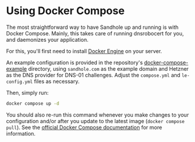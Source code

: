 # Using Docker Compose

The most straightforward way to have Sandhole up and running is with Docker Compose. Mainly, this takes care of running dnsrobocert for you, and daemonizes your application.

For this, you'll first need to install [Docker Engine](https://docs.docker.com/engine/install/) on your server.

An example configuration is provided in the repository's [docker-compose-example](https://github.com/EpicEric/sandhole/tree/main/docker-compose-example) directory, using `sandhole.com` as the example domain and Hetzner as the DNS provider for DNS-01 challenges. Adjust the `compose.yml` and `le-config.yml` files as necessary.

Then, simply run:

```bash
docker compose up -d
```

You should also re-run this command whenever you make changes to your configuration and/or after you update to the latest image (`docker compose pull`). See the [official Docker Compose documentation](https://docs.docker.com/compose/) for more information.

